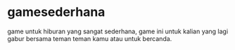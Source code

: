 # gamesederhana
game untuk hiburan yang sangat sederhana, game ini untuk kalian yang lagi gabur bersama teman teman kamu atau untuk bercanda.
